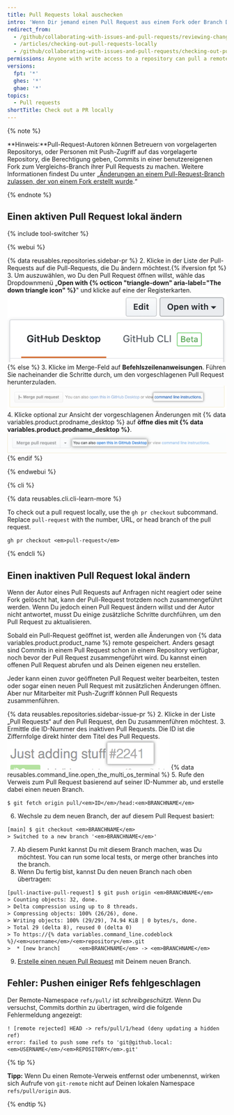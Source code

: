 ```yaml
---
title: Pull Requests lokal auschecken
intro: 'Wenn Dir jemand einen Pull Request aus einem Fork oder Branch Deines Repositorys schickt, kannst Du ihn lokal zusammenführen, um einen Merge-Konflikt zu lösen oder um die Änderungen vor dem Zusammenführen auf {% data variables.product.product_name %} zu testen und zu überprüfen.'
redirect_from:
  - /github/collaborating-with-issues-and-pull-requests/reviewing-changes-in-pull-requests/checking-out-pull-requests-locally
  - /articles/checking-out-pull-requests-locally
  - /github/collaborating-with-issues-and-pull-requests/checking-out-pull-requests-locally
permissions: Anyone with write access to a repository can pull a remote pull request down locally.
versions:
  fpt: '*'
  ghes: '*'
  ghae: '*'
topics:
  - Pull requests
shortTitle: Check out a PR locally
---
```


{% note %}

  **Hinweis:**Pull-Request-Autoren können Betreuern von vorgelagerten Repositorys, oder Personen mit Push-Zugriff auf das vorgelagerte Repository, die Berechtigung geben, Commits in einer benutzereigenen Fork zum Vergleichs-Branch ihrer Pull Requests zu machen. Weitere Informationen findest Du unter „[Änderungen an einem Pull-Request-Branch zulassen, der von einem Fork erstellt wurde](/articles/allowing-changes-to-a-pull-request-branch-created-from-a-fork).“

  {% endnote %}

## Einen aktiven Pull Request lokal ändern

{% include tool-switcher %}

{% webui %}

{% data reusables.repositories.sidebar-pr %}
2. Klicke in der Liste der Pull-Requests auf die Pull-Requests, die Du ändern möchtest.{% ifversion fpt %}
3. Um auszuwählen, wo Du den Pull Request öffnen willst, wähle das Dropdownmenü „**Open with {% octicon "triangle-down" aria-label="The down triangle icon" %}**" und klicke auf eine der Registerkarten. ![Link um auf die Pull-Request-Anweisungen in der Befehlszeile zuzugreifen](/assets/images/help/pull_requests/open-with-button.png){% else %}
3. Klicke im Merge-Feld auf **Befehlszeilenanweisungen**. Führen Sie nacheinander die Schritte durch, um den vorgeschlagenen Pull Request herunterzuladen. ![Links zum Zugriff auf Anleitungen zu Befehlszeilen-Pull-Requests](/assets/images/help/pull_requests/pull_request_show_command_line_merge.png)
4. Klicke optional zur Ansicht der vorgeschlagenen Änderungen mit {% data variables.product.prodname_desktop %} auf **öffne dies mit {% data variables.product.prodname_desktop %}**. ![Link to open a pull request locally in Desktop](/assets/images/help/desktop/open-pr-in-desktop.png){% endif %}

{% endwebui %}

{% cli %}

{% data reusables.cli.cli-learn-more %}

To check out a pull request locally, use the `gh pr checkout` subcommand. Replace `pull-request` with the number, URL, or head branch of the pull request.

```shell
gh pr checkout <em>pull-request</em>
```

{% endcli %}

## Einen inaktiven Pull Request lokal ändern

Wenn der Autor eines Pull Requests auf Anfragen nicht reagiert oder seine Fork gelöscht hat, kann der Pull-Request trotzdem noch zusammengeführt werden. Wenn Du jedoch einen Pull Request ändern willst und der Autor nicht antwortet, musst Du einige zusätzliche Schritte durchführen, um den Pull Request zu aktualisieren.

Sobald ein Pull-Request geöffnet ist, werden alle Änderungen von {% data variables.product.product_name %} remote gespeichert. Anders gesagt sind Commits in einem Pull Request schon in einem Repository verfügbar, noch bevor der Pull Request zusammengeführt wird. Du kannst einen offenen Pull Request abrufen und als Deinen eigenen neu erstellen.

Jeder kann einen zuvor geöffneten Pull Request weiter bearbeiten, testen oder sogar einen neuen Pull Request mit zusätzlichen Änderungen öffnen. Aber nur Mitarbeiter mit Push-Zugriff können Pull Requests zusammenführen.

{% data reusables.repositories.sidebar-issue-pr %}
2. Klicke in der Liste „Pull Requests“ auf den Pull Request, den Du zusammenführen möchtest.
3. Ermittle die ID-Nummer des inaktiven Pull Requests. Die ID ist die Ziffernfolge direkt hinter dem Titel des Pull Requests. ![ID-Nummer des Pull Requests](/assets/images/help/pull_requests/pull_request_id_number.png)
{% data reusables.command_line.open_the_multi_os_terminal %}
5. Rufe den Verweis zum Pull Request basierend auf seiner ID-Nummer ab, und erstelle dabei einen neuen Branch.
  ```shell
  $ git fetch origin pull/<em>ID</em>/head:<em>BRANCHNAME</em>
  ```
6. Wechsle zu dem neuen Branch, der auf diesem Pull Request basiert:
  ```shell
  [main] $ git checkout <em>BRANCHNAME</em>
  > Switched to a new branch '<em>BRANCHNAME</em>'
  ```
7. Ab diesem Punkt kannst Du mit diesem Branch machen, was Du möchtest. You can run some local tests, or merge other branches into the branch.
8. Wenn Du fertig bist, kannst Du den neuen Branch nach oben übertragen:
  ```shell
  [pull-inactive-pull-request] $ git push origin <em>BRANCHNAME</em>
  > Counting objects: 32, done.
  > Delta compression using up to 8 threads.
  > Compressing objects: 100% (26/26), done.
  > Writing objects: 100% (29/29), 74.94 KiB | 0 bytes/s, done.
  > Total 29 (delta 8), reused 0 (delta 0)
  > To https://{% data variables.command_line.codeblock %}/<em>username</em>/<em>repository</em>.git
  >  * [new branch]      <em>BRANCHNAME</em> -> <em>BRANCHNAME</em>
  ```
9. [Erstelle einen neuen Pull Request](/articles/creating-a-pull-request) mit Deinem neuen Branch.

## Fehler: Pushen einiger Refs fehlgeschlagen

Der Remote-Namespace `refs/pull/` ist *schreibgeschützt*. Wenn Du versuchst, Commits dorthin zu übertragen, wird die folgende Fehlermeldung angezeigt:
```shell
! [remote rejected] HEAD -> refs/pull/1/head (deny updating a hidden ref)
error: failed to push some refs to 'git@github.local:<em>USERNAME</em>/<em>REPOSITORY</em>.git'
```

{% tip %}

**Tipp:** Wenn Du einen Remote-Verweis entfernst oder umbenennst, wirken sich Aufrufe von `git-remote` nicht auf Deinen lokalen Namespace `refs/pull/origin` aus.

{% endtip %}
